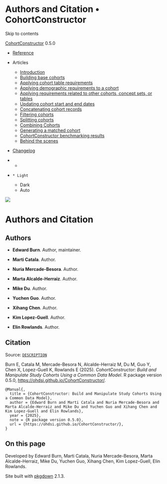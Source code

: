 # Authors and Citation • CohortConstructor

Skip to contents

[CohortConstructor](index.html) 0.5.0

  * [Reference](reference/index.html)
  * Articles
    * [Introduction](articles/a00_introduction.html)
    * [Building base cohorts](articles/a01_building_base_cohorts.html)
    * [Applying cohort table requirements](articles/a02_cohort_table_requirements.html)
    * [Applying demographic requirements to a cohort](articles/a03_require_demographics.html)
    * [Applying requirements related to other cohorts, concept sets, or tables](articles/a04_require_intersections.html)
    * [Updating cohort start and end dates](articles/a05_update_cohort_start_end.html)
    * [Concatenating cohort records](articles/a06_concatanate_cohorts.html)
    * [Filtering cohorts](articles/a07_filter_cohorts.html)
    * [Splitting cohorts](articles/a08_split_cohorts.html)
    * [Combining Cohorts](articles/a09_combine_cohorts.html)
    * [Generating a matched cohort](articles/a10_match_cohorts.html)
    * [CohortConstructor benchmarking results](articles/a11_benchmark.html)
    * [Behind the scenes](articles/a12_behind_the_scenes.html)
  * [Changelog](news/index.html)


  *   * [](https://github.com/OHDSI/CohortConstructor/)
  *     * Light
    * Dark
    * Auto



![](logo.png)

# Authors and Citation

## Authors

  * **Edward Burn**. Author, maintainer. [](https://orcid.org/0000-0002-9286-1128)

  * **Marti Catala**. Author. [](https://orcid.org/0000-0003-3308-9905)

  * **Nuria Mercade-Besora**. Author. [](https://orcid.org/0009-0006-7948-3747)

  * **Marta Alcalde-Herraiz**. Author. [](https://orcid.org/0009-0002-4405-1814)

  * **Mike Du**. Author. [](https://orcid.org/0000-0002-9517-8834)

  * **Yuchen Guo**. Author. [](https://orcid.org/0000-0002-0847-4855)

  * **Xihang Chen**. Author. [](https://orcid.org/0009-0001-8112-8959)

  * **Kim Lopez-Guell**. Author. [](https://orcid.org/0000-0002-8462-8668)

  * **Elin Rowlands**. Author. [](https://orcid.org/0009-0005-5166-0417)




## Citation

Source: [`DESCRIPTION`](https://github.com/OHDSI/CohortConstructor/blob/main/DESCRIPTION)

Burn E, Catala M, Mercade-Besora N, Alcalde-Herraiz M, Du M, Guo Y, Chen X, Lopez-Guell K, Rowlands E (2025). _CohortConstructor: Build and Manipulate Study Cohorts Using a Common Data Model_. R package version 0.5.0, <https://ohdsi.github.io/CohortConstructor/>. 
    
    
    @Manual{,
      title = {CohortConstructor: Build and Manipulate Study Cohorts Using a Common Data Model},
      author = {Edward Burn and Marti Catala and Nuria Mercade-Besora and Marta Alcalde-Herraiz and Mike Du and Yuchen Guo and Xihang Chen and Kim Lopez-Guell and Elin Rowlands},
      year = {2025},
      note = {R package version 0.5.0},
      url = {https://ohdsi.github.io/CohortConstructor/},
    }

## On this page

Developed by Edward Burn, Marti Catala, Nuria Mercade-Besora, Marta Alcalde-Herraiz, Mike Du, Yuchen Guo, Xihang Chen, Kim Lopez-Guell, Elin Rowlands.

Site built with [pkgdown](https://pkgdown.r-lib.org/) 2.1.3.
